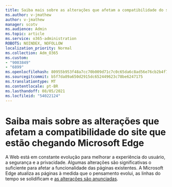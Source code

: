 ```yaml
---
title: Saiba mais sobre as alterações que afetam a compatibilidade do site que estão chegando Microsoft Edge
ms.author: v-jmathew
author: v-jmathew
manager: scotv
ms.audience: Admin
ms.topic: article
ms.service: o365-administration
ROBOTS: NOINDEX, NOFOLLOW
localization_priority: Normal
ms.collection: Adm_O365
ms.custom:
- "9003849"
- "6899"
ms.openlocfilehash: 80955b953f48a7cc70b009d71c7c0c65da6c8ad56e76cb2b4f76edd2486dc076
ms.sourcegitcommit: b5f7da89a650d2915dc652449623c78be6247175
ms.translationtype: MT
ms.contentlocale: pt-BR
ms.lasthandoff: 08/05/2021
ms.locfileid: "54022124"
---
```

# <a name="learn-about-site-compatibilityaffecting-changes-coming-to-microsoft-edge"></a>Saiba mais sobre as alterações que afetam a compatibilidade do site que estão chegando Microsoft Edge

A Web está em constante evolução para melhorar a experiência do usuário, a segurança e a privacidade. Algumas alterações são significativas o suficiente para afetar a funcionalidade das páginas existentes. A Microsoft Edge atualiza as páginas à medida que o pensamento evolui, as linhas do tempo se solidificam e [as alterações são anunciadas](https://go.microsoft.com/fwlink/?linkid=2135534).
